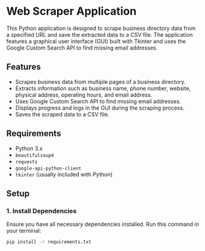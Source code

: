 # Web Scraper Application

This Python application is designed to scrape business directory data from a specified URL and save the extracted data to a CSV file. The application features a graphical user interface (GUI) built with Tkinter and uses the Google Custom Search API to find missing email addresses.

## Features

- Scrapes business data from multiple pages of a business directory.
- Extracts information such as business name, phone number, website, physical address, operating hours, and email address.
- Uses Google Custom Search API to find missing email addresses.
- Displays progress and logs in the GUI during the scraping process.
- Saves the scraped data to a CSV file.

## Requirements

- Python 3.x
- `beautifulsoup4`
- `requests`
- `google-api-python-client`
- `tkinter` (usually included with Python)

## Setup

### 1. Install Dependencies

Ensure you have all necessary dependencies installed. Run this command in your terminal:

```sh
pip install -r requirements.txt
